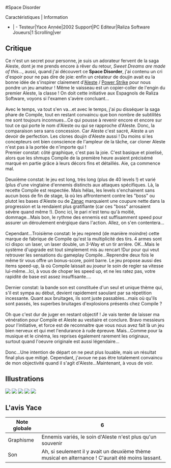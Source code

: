 #Space Disorder

Caractéristiques | Information
- | -
Testeur|Yace
Année|2002
Support|PC
Editeur|Raliza Software
Joueurs|1
Scrolling|ver

## Critique
Ce n'est un secret pour personne, je suis un adorateur fervent de la saga Aleste, dont je me prends encore à rêver du retour, <i>Sweet Dreams are made of this...</i>, aussi, quand j'ai découvert ce <b>Space Disorder</b>, j'ai contenu un cri d'espoir pour ne pas dire de joie: enfin un créateur de doujin avait eu la bonne idée de s'inspirer clairement d'<a href="index.php?page=fiche&id=761">Aleste</a> / <a href="index.php?page=fiche&id=1016">Power Strike</a> pour nous pondre un jeu amateur ! Même le vaisseau est un copier-coller de l'engin du premier Aleste, la classe ! On doit cette initiative aux Espagnols de Raliza Software, voyons si l'examen s'avère concluant...<br/><br/>Avec le temps, va tout s'en va...et avec le temps, j'ai pu disséquer la saga phare de Compile, tout en restant convaincu que bon nombre de subtilités me sont toujours inconnues...Ce qui pousse à revenir encore et encore sur tout ce qui porte le nom d'Aleste ou qui se rapproche d'Aleste. Donc, la comparaison sera sans concession. Car Aleste c'est sacré, Aleste a un devoir de perfection. Les clones doujin d'Aleste aussi ! Du moins si les concepteurs ont bien conscience de l'ampleur de la tâche, car cloner Aleste n'est pas à la portée de n'importe qui ! <br/>Premier constat: côté graphique, c'est pas la joie. C'est basique et pixelisé, alors que les shmups Compile de la première heure avaient précisémé marqué en partie grâce à leurs décors fins et détaillés. Aie, ça commence mal.<br/><br/>Deuxième constat: le jeu est long, très long (plus de 40 levels !) et varié (plus d'une vingtaine d'ennemis distincts aux attaques spécifiques. Là, la recette Compile est respectée. Mais hélas, les levels s'enchainent sans aucun boss de fin de stage, là où les affrontement contre les "boss" ou plutot les bases d'Aleste ou de <a href="index.php?page=fiche&id=420">Zanac</a> marquaient une coupure nette dans la progression et la rendaient plus gratifiante (car ces "boss" arrosaient sévère quand même !). Donc ici, le pari n'est tenu qu'à moitié, dommage...Mais bon, le rythme des ennemis est suffisamment speed pour assurer un déroulement enérgique dans l'action. Allez, on s'en contentera...<br/><br/>Cependant...Troisième constat: le jeu reprend (de manière moindre) cette marque de fabrique de Compile qu'est la multiplicité des tirs. 4 armes sont ici dispo: un laser, un laser double, un 3-Way et un tir arrière. OK...Mais le système d'upgrade est tout simplement mis au rencart !Dur pour qui veut retrouver les sensations du gameplay Compile...Reprendre deux fois le même tir vous offre un bonus-score, point barre. Le jeu propose aussi des items speed-up, là où Compile laissait au joueur le soin de regler sa vitesse lui-même...Ici, à vous de choper les speed up, et ne les ratez pas, votre rapidité de base est assez insuffisante....<br/><br/>Dernier constat: la bande son est constituée d'un seul et unique thème qui, s'il est sympa au début, devient rapidement saoulant par sa répetition incessante. Quant aux bruitages, ils sont juste passables...mais où qu'ils sont passés, les superbes bruitages d'explosions présents chez Compile ?<br/><br/>Oh que c'est dur de juger en restant objectif ! Je vais tenter de laisser ma vénération pour Compile et Aleste au vestiaire et conclure. Bravo messieurs pour l'initiative, et force est de reconnaitre que vous nous avez fait là un jeu bien nerveux et qui met l'endurance à rude épreuve. Mais...Comme pour la musique et le cinéma, les reprises également rarement les originaux, surtout quand l'oeuvre originale est aussi légendaire...<br/><br/>Donc...Une intention de départ on ne peut plus louable, mais un résultat final plus que mitigé. Cependant, j'avoue ne pas être totalement convaincu de mon objectivité quand il s'agit d'Aleste...Maintenant, à vous de voir.<br/>

## Illustrations
![](http://www.shmup.com/images/thumbs/img_fiche_1_1184.bmp)
![](http://www.shmup.com/images/thumbs/img_fiche_2_1184.bmp)
![](http://www.shmup.com/images/thumbs/img_fiche_3_1184.bmp)
![](http://www.shmup.com/images/thumbs/img_fiche_4_1184.jpg)
![](http://www.shmup.com/images/thumbs/img_fiche_5_1184.bmp)

## L'avis Yace
Note globale|6
-|-
Graphisme|Ennemis variés, le soin d'Aleste n'est plus qu'un souvenir
Son|Ah, si seulement il y avait un deuxième thème musical en alternance ! C'aurait été moins lassant.
